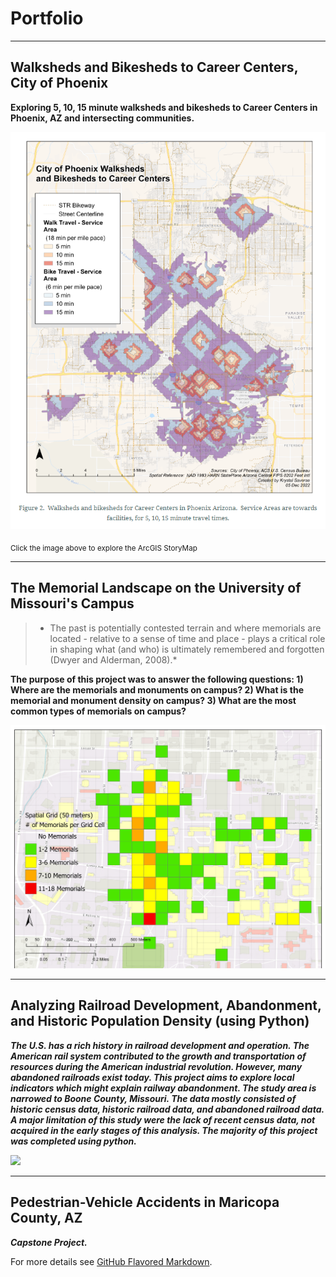 # Portfolio

---

## Walksheds and Bikesheds to Career Centers, City of Phoenix

**Exploring 5, 10, 15 minute walksheds and bikesheds to Career Centers in Phoenix, AZ and intersecting communities.**

[<img src="images/Walksheds_and_bikesheds.png?raw=true"/>](https://storymaps.arcgis.com/stories/1b23c0736c6140bebdc5611bc529a1d4)

<sub>Click the image above to explore the ArcGIS StoryMap</sub>

---

## The Memorial Landscape on the University of Missouri's Campus

>* The past is potentially contested terrain and where memorials are located - relative to a sense of time and place - plays a critical role in shaping what (and who) is ultimately remembered and forgotten (Dwyer and Alderman, 2008).* 

**The purpose of this project was to answer the following questions: 1) Where are the memorials and monuments on campus? 2) What is the memorial and monument density on campus? 3) What are the most common types of memorials on campus?**

<img src="images/SpatialGrid.png?raw=true"/>

---

## Analyzing Railroad Development, Abandonment, and Historic Population Density (using Python)

***The U.S. has a rich history in railroad development and operation.  The American rail system contributed to the growth and transportation of resources during the American industrial revolution.  However, many abandoned railroads exist today.  This project aims to explore local indicators which might explain railway abandonment.  The study area is narrowed to Boone County, Missouri.  The data mostly consisted of historic census data, historic railroad data, and abandoned railroad data.  A major limitation of this study were the lack of recent census data, not acquired in the early stages of this analysis.   The majority of this project was completed using python.***

<img src="images/Population Density and Rail Abandonment Boone County, MO (1810-present).png?raw=true"/>

---

## Pedestrian-Vehicle Accidents in Maricopa County, AZ

***Capstone Project.***

For more details see [GitHub Flavored Markdown](https://guides.github.com/features/mastering-markdown/).
